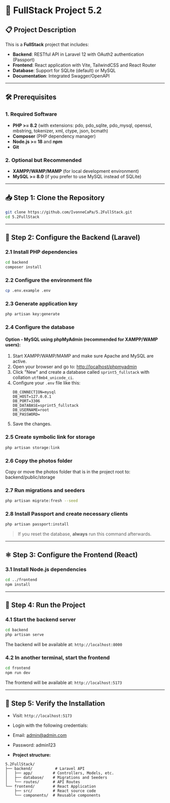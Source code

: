 # 🚀 FullStack Project 5.2

## 📋 Project Description
This is a **FullStack** project that includes:
- **Backend**: RESTful API in Laravel 12 with OAuth2 authentication (Passport)
- **Frontend**: React application with Vite, TailwindCSS and React Router
- **Database**: Support for SQLite (default) or MySQL
- **Documentation**: Integrated Swagger/OpenAPI

---

## 🛠️ Prerequisites

### 1. **Required Software**
- **PHP >= 8.2** (with extensions: pdo, pdo_sqlite, pdo_mysql, openssl, mbstring, tokenizer, xml, ctype, json, bcmath)
- **Composer** (PHP dependency manager)
- **Node.js >= 18** and **npm**
- **Git**

### 2. **Optional but Recommended**
- **XAMPP/WAMP/MAMP** (for local development environment)
- **MySQL >= 8.0** (if you prefer to use MySQL instead of SQLite)

---

## 📥 Step 1: Clone the Repository
```bash
git clone https://github.com/IvonneCaPa/5.2FullStack.git
cd 5.2FullStack
```

---

## 🐘 Step 2: Configure the Backend (Laravel)

### 2.1 Install PHP dependencies
```bash
cd backend
composer install
```

### 2.2 Configure the environment file
```bash
cp .env.example .env 
```

### 2.3 Generate application key
```bash
php artisan key:generate
```

### 2.4 Configure the database

#### **Option - MySQL using phpMyAdmin (recommended for XAMPP/WAMP users):**
1. Start XAMPP/WAMP/MAMP and make sure Apache and MySQL are active.
2. Open your browser and go to: [http://localhost/phpmyadmin](http://localhost/phpmyadmin)
3. Click "New" and create a database called `sprint5_fullstack` with collation `utf8mb4_unicode_ci`.
4. Configure your `.env` file like this:
   ```env
   DB_CONNECTION=mysql
   DB_HOST=127.0.0.1
   DB_PORT=3306
   DB_DATABASE=sprint5_fullstack
   DB_USERNAME=root
   DB_PASSWORD=
   ```
5. Save the changes.

### 2.5 Create symbolic link for storage
```bash
php artisan storage:link
```

### 2.6 Copy the photos folder
  Copy or move the photos folder that is in the project root to:
  backend/public/storage

### 2.7 Run migrations and seeders
```bash
php artisan migrate:fresh --seed
```

### 2.8 Install Passport and create necessary clients
```bash
php artisan passport:install
```
> If you reset the database, **always** run this command afterwards.


---
## ⚛️ Step 3: Configure the Frontend (React)

### 3.1 Install Node.js dependencies
```bash
cd ../frontend
npm install
```

---
## 🚀 Step 4: Run the Project

### 4.1 Start the backend server
```bash
cd backend
php artisan serve
```
The backend will be available at: `http://localhost:8000`

### 4.2 In another terminal, start the frontend
```bash
cd frontend
npm run dev
```
The frontend will be available at: `http://localhost:5173`

---

## 🧪 Step 5: Verify the Installation

- Visit: `http://localhost:5173`

- Login with the following credentials:
- Email: admin@admin.com
- Password: admin123


- **Project structure:**
```
5.2FullStack/
├── backend/          # Laravel API
│   ├── app/         # Controllers, Models, etc.
│   ├── database/    # Migrations and Seeders
│   └── routes/      # API Routes
└── frontend/        # React Application
    ├── src/         # React source code
    └── components/  # Reusable components
```
